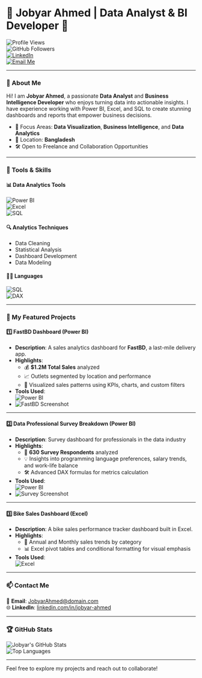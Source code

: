 # 🌟 Jobyar Ahmed | Data Analyst & BI Developer 🚀  

![Profile Views](https://komarev.com/ghpvc/?username=jobyar-ahmed&color=blue&style=flat-square)  
![GitHub Followers](https://img.shields.io/github/followers/jobyar-ahmed?label=Follow%20Me&style=social)  
[![LinkedIn](https://img.shields.io/badge/LinkedIn-Connect-blue?logo=linkedin&logoColor=white&style=flat-square)](https://linkedin.com/in/jobyar-ahmed)  
[![Email Me](https://img.shields.io/badge/Email-JobyarAhmed@domain.com-red?style=flat-square&logo=gmail&logoColor=white)](mailto:your-email@domain.com)

---

### 👋 About Me  
Hi! I am **Jobyar Ahmed**, a passionate **Data Analyst** and **Business Intelligence Developer** who enjoys turning data into actionable insights. I have experience working with Power BI, Excel, and SQL to create stunning dashboards and reports that empower business decisions.

- 🎯 Focus Areas: **Data Visualization**, **Business Intelligence**, and **Data Analytics**  
- 📍 Location: **Bangladesh**  
- 🛠️ Open to Freelance and Collaboration Opportunities  

---

### 🔧 Tools & Skills  

#### **📊 Data Analytics Tools**  
![Power BI](https://img.shields.io/badge/-Power%20BI-yellow?style=flat-square&logo=Power-BI&logoColor=black)  
![Excel](https://img.shields.io/badge/-Excel-green?style=flat-square&logo=Microsoft-Excel&logoColor=white)  
![SQL](https://img.shields.io/badge/-SQL-blue?style=flat-square&logo=MySQL&logoColor=white)  

#### **🔍 Analytics Techniques**  
- Data Cleaning  
- Statistical Analysis  
- Dashboard Development  
- Data Modeling  

#### **🧑‍💻 Languages**  
![SQL](https://img.shields.io/badge/-SQL-lightblue?style=flat-square&logo=PostgreSQL&logoColor=white)  
![DAX](https://img.shields.io/badge/-DAX-green?style=flat-square&logo=Power-BI&logoColor=white)  

---

### 🚀 My Featured Projects  

#### 1️⃣ **FastBD Dashboard** (Power BI)  
- **Description**: A sales analytics dashboard for **FastBD**, a last-mile delivery app.  
- **Highlights**:  
  - 💰 **$1.2M Total Sales** analyzed  
  - 📈 Outlets segmented by location and performance  
  - 🎯 Visualized sales patterns using KPIs, charts, and custom filters  
- **Tools Used**:  
  ![Power BI](https://img.shields.io/badge/-Power%20BI-yellow?style=flat-square&logo=Power-BI&logoColor=black)  
- ![FastBD Screenshot](./images/fastbd_dashboard.png)

---

#### 2️⃣ **Data Professional Survey Breakdown** (Power BI)  
- **Description**: Survey dashboard for professionals in the data industry  
- **Highlights**:  
  - 💼 **630 Survey Respondents** analyzed  
  - 💡 Insights into programming language preferences, salary trends, and work-life balance  
  - 🛠️ Advanced DAX formulas for metrics calculation  
- **Tools Used**:  
  ![Power BI](https://img.shields.io/badge/-Power%20BI-yellow?style=flat-square&logo=Power-BI&logoColor=black)  
- ![Survey Screenshot](./images/data_professional_survey.png)

---

#### 3️⃣ **Bike Sales Dashboard** (Excel)  
- **Description**: A bike sales performance tracker dashboard built in Excel.  
- **Highlights**:  
  - 🚴 Annual and Monthly sales trends by category  
  - 📊 Excel pivot tables and conditional formatting for visual emphasis  
- **Tools Used**:  
  ![Excel](https://img.shields.io/badge/-Excel-green?style=flat-square&logo=Microsoft-Excel&logoColor=white)

---

### 📫 Contact Me  
📧 **Email**: [JobyarAhmed@domain.com](mailto:your-email@domain.com)  
🌐 **LinkedIn**: [linkedin.com/in/jobyar-ahmed](https://linkedin.com/in/jobyar-ahmed)  

---

### 🏆 GitHub Stats  
![Jobyar's GitHub Stats](https://github-readme-stats.vercel.app/api?username=jobyar-ahmed&show_icons=true&theme=radical)  
![Top Languages](https://github-readme-stats.vercel.app/api/top-langs/?username=jobyar-ahmed&layout=compact&theme=radical)  

---

Feel free to explore my projects and reach out to collaborate!
